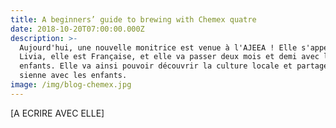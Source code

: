 ```yaml
---
title: A beginners’ guide to brewing with Chemex quatre
date: 2018-10-20T07:00:00.000Z
description: >-
  Aujourd'hui, une nouvelle monitrice est venue à l'AJEEA ! Elle s'appelle
  Livia, elle est Française, et elle va passer deux mois et demi avec les
  enfants. Elle va ainsi pouvoir découvrir la culture locale et partager la
  sienne avec les enfants.
image: /img/blog-chemex.jpg
---
```

\[A ECRIRE AVEC ELLE]
